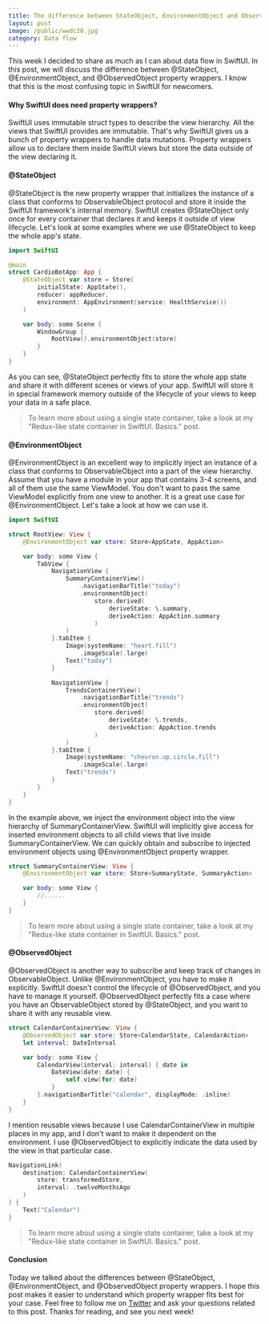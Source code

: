 ```yaml
---
title: The difference between StateObject, EnvironmentObject and ObservedObject in SwiftUI
layout: post
image: /public/wwdc20.jpg
category: Data flow
---
```


This week I decided to share as much as I can about data flow in SwiftUI. In this post, we will discuss the difference between @StateObject, @EnvironmentObject, and @ObservedObject property wrappers. I know that this is the most confusing topic in SwiftUI for newcomers.

#### Why SwiftUI does need property wrappers?
SwiftUI uses immutable struct types to describe the view hierarchy. All the views that SwiftUI provides are immutable. That's why SwiftUI gives us a bunch of property wrappers to handle data mutations. Property wrappers allow us to declare them inside SwiftUI views but store the data outside of the view declaring it.

#### @StateObject
@StateObject is the new property wrapper that initializes the instance of a class that conforms to ObservableObject protocol and store it inside the SwiftUI framework's internal memory. SwiftUI creates @StateObject only once for every container that declares it and keeps it outside of view lifecycle. Let's look at some examples where we use @StateObject to keep the whole app's state.

```swift
import SwiftUI

@main
struct CardioBotApp: App {
    @StateObject var store = Store(
        initialState: AppState(),
        reducer: appReducer,
        environment: AppEnvironment(service: HealthService())
    )

    var body: some Scene {
        WindowGroup {
            RootView().environmentObject(store)
        }
    }
}
```

As you can see, @StateObject perfectly fits to store the whole app state and share it with different scenes or views of your app. SwiftUI will store it in special framework memory outside of the lifecycle of your views to keep your data in a safe place.

> To learn more about using a single state container, take a look at my "Redux-like state container in SwiftUI. Basics." post.

#### @EnvironmentObject
@EnvironmentObject is an excellent way to implicitly inject an instance of a class that conforms to ObservableObject into a part of the view hierarchy. Assume that you have a module in your app that contains 3-4 screens, and all of them use the same ViewModel. You don't want to pass the same ViewModel explicitly from one view to another. It is a great use case for @EnvironmentObject. Let's take a look at how we can use it.

```swift
import SwiftUI

struct RootView: View {
    @EnvironmentObject var store: Store<AppState, AppAction>

    var body: some View {
        TabView {
            NavigationView {
                SummaryContainerView()
                    .navigationBarTitle("today")
                    .environmentObject(
                        store.derived(
                            deriveState: \.summary,
                            deriveAction: AppAction.summary
                        )
                )
            }.tabItem {
                Image(systemName: "heart.fill")
                    .imageScale(.large)
                Text("today")
            }

            NavigationView {
                TrendsContainerView()
                    .navigationBarTitle("trends")
                    .environmentObject(
                        store.derived(
                            deriveState: \.trends,
                            deriveAction: AppAction.trends
                        )
                )
            }.tabItem {
                Image(systemName: "chevron.up.circle.fill")
                    .imageScale(.large)
                Text("trends")
            }
        }
    }
}
```

In the example above, we inject the environment object into the view hierarchy of SummaryContainerView. SwiftUI will implicitly give access for inserted environment objects to all child views that live inside SummaryContainerView. We can quickly obtain and subscribe to injected environment objects using @EnvironmentObject property wrapper.

```swift
struct SummaryContainerView: View {
    @EnvironmentObject var store: Store<SummaryState, SummaryAction>

    var body: some View {
        //......
    }
}
```

> To learn more about using a single state container, take a look at my "Redux-like state container in SwiftUI. Basics." post.

#### @ObservedObject
@ObservedObject is another way to subscribe and keep track of changes in ObservableObject. Unlike @EnvironmentObject, you have to make it explicitly. SwiftUI doesn't control the lifecycle of @ObservedObject, and you have to manage it yourself. @ObservedObject perfectly fits a case where you have an ObservableObject stored by @StateObject, and you want to share it with any reusable view.

```swift
struct CalendarContainerView: View {
    @ObservedObject var store: Store<CalendarState, CalendarAction>
    let interval: DateInterval

    var body: some View {
        CalendarView(interval: interval) { date in
            DateView(date: date) {
                self.view(for: date)
            }
        }.navigationBarTitle("calendar", displayMode: .inline)
    }
}
```

I mention reusable views because I use CalendarContainerView in multiple places in my app, and I don't want to make it dependent on the environment. I use @ObservedObject to explicitly indicate the data used by the view in that particular case.

```swift
NavigationLink(
    destination: CalendarContainerView(
        store: transformedStore,
        interval: .twelveMonthsAgo
    )
) {
    Text("Calendar")
}
```

> To learn more about using a single state container, take a look at my "Redux-like state container in SwiftUI. Basics." post.

#### Conclusion
Today we talked about the differences between @StateObject, @EnvironmentObject, and @ObservedObject property wrappers. I hope this post makes it easier to understand which property wrapper fits best for your case. Feel free to follow me on [Twitter](https://twitter.com/mecid) and ask your questions related to this post. Thanks for reading, and see you next week!